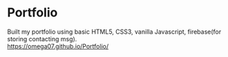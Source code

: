 # Portfolio
Built my portfolio using basic HTML5, CSS3, vanilla Javascript, firebase(for storing contacting msg).<br>
https://omega07.github.io/Portfolio/
